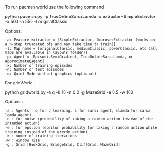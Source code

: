 To run pacman world use the following command

python pacman.py -p TrueOnlineSarsaLamda -a extractor=SimpleExtractor -x 500 -n 550 -l originalClassic


Options:

    -a: Feature extractor = [SimpleExtractor, ImprovedExtractor (works on a n-step truncated bfs and may take time to train)] 
    -l: Map name = [originalClassic, mediumClassic, powerClassic, etc (all maps are available in layouts folder)]
    -p: Agent = [EpisodicSemiGradient, TrueOnlineSarsaLamda, or ApproximateQAgent]
    -x: Number of training episodes
    -n: Number of test episodes
    -q: Quiet Mode without graphics (optional)


For gridWorld :

python gridworld.py -a q -k 10 -n 0.2 -g MazeGrid -e 0.5 -w 100

Options :

    -a : Agents ( q for q learning, s for sarsa agent, slamda for sarsa lamda agent)
    -n : for noise (probability of taking a random action instead of the intended action)
    -e : for epsilon (epsilon probability for taking a random action while training instead of the greedy action)
    -k : numer of training iterations
    -w : window size
    -g : Grid [BookGrid, BridgeGrid, CliffGrid, MazeGrid] 
      
      
      
